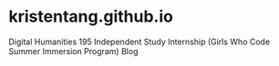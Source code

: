 # kristentang.github.io
Digital Humanities 195 Independent Study Internship (Girls Who Code Summer Immersion Program) Blog
